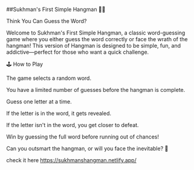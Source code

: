 ##Sukhman's First Simple Hangman 🎩💀

Think You Can Guess the Word?

Welcome to Sukhman's First Simple Hangman, a classic word-guessing game where you either guess the word correctly or face the wrath of the hangman! This version of Hangman is designed to be simple, fun, and addictive—perfect for those who want a quick challenge.

🕹️ How to Play

The game selects a random word.

You have a limited number of guesses before the hangman is complete.

Guess one letter at a time.

If the letter is in the word, it gets revealed.

If the letter isn't in the word, you get closer to defeat.

Win by guessing the full word before running out of chances!

Can you outsmart the hangman, or will you face the inevitable? 👀

check it here https://sukhmanshangman.netlify.app/
